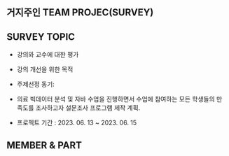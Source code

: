## 거지주인 TEAM PROJEC(SURVEY)
## SURVEY TOPIC
- 강의와 교수에 대한 평가
- 강의 개선을 위한 목적
- 주제선정 동기: 

- 의료 빅데이터 분석 및 자바 수업을 진행하면서 수업에 참여하는 모든 학생들의 만족도를 조사하고자 설문조사 프로그램 제작 계획.
- 프로젝트 기간 : 2023. 06. 13 ~ 2023. 06. 15
## MEMBER & PART
